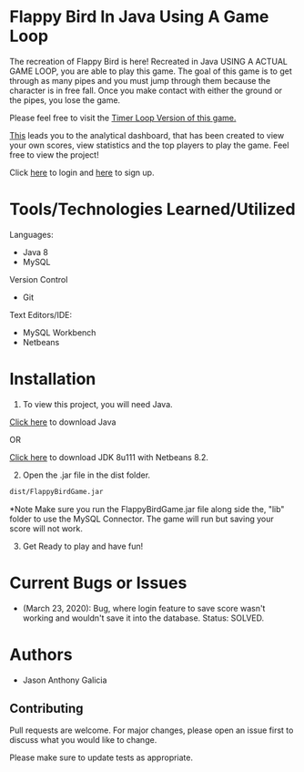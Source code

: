# Flappy Bird In Java Using A Game Loop

The recreation of Flappy Bird is here! Recreated in Java USING A ACTUAL GAME LOOP, you are able to play this game.
The goal of this game is to get through as many pipes and you must jump through them because the character is in free fall. Once you make contact
with either the ground or the pipes, you lose the game.

Please feel free to visit the [Timer Loop Version of this game.](https://github.com/jasongalicia/Flappy-Bird-Game-Java-Timer-Loop)

[This](https://github.com/jasongalicia/Fbird-Analytics-Dashboard) leads you to the analytical dashboard, that has been created to view your own scores,
view statistics and the top players to play the game. Feel free to view the project!

Click [here](https://fbird-analytical-dashboard.herokuapp.com/login) to login and [here](https://fbird-analytical-dashboard.herokuapp.com/signup) to sign up. 

# Tools/Technologies Learned/Utilized

Languages:
- Java 8 
- MySQL

Version Control
- Git

Text Editors/IDE:
- MySQL Workbench
- Netbeans

# Installation
1. To view this project, you will need Java.

[Click here](https://www.java.com/en/download/) to download Java 

OR

[Click here](https://www.java.com/en/download/) to download JDK 8u111 with Netbeans 8.2. 

2. Open the .jar file in the dist folder.

```bash
dist/FlappyBirdGame.jar
```
*Note Make sure you run the FlappyBirdGame.jar file along side the, "lib" folder to use the MySQL Connector. The game will run but saving your score will not work.

3. Get Ready to play and have fun!

# Current Bugs or Issues
- (March 23, 2020): Bug, where login feature to save score wasn't working and wouldn't save it into the database.
Status: SOLVED.

# Authors
- Jason Anthony Galicia

## Contributing
Pull requests are welcome. For major changes, please open an issue first to discuss what you would like to change.

Please make sure to update tests as appropriate.
